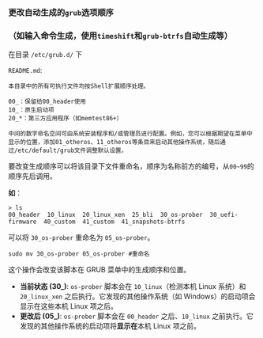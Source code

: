 ### 更改自动生成的`grub`选项顺序

### （如输入命令生成，使用`timeshift`和`grub-btrfs`自动生成等）

在目录 `/etc/grub.d/` 下

`README.md`:

```shell
本目录中的所有可执行文件均按Shell扩展顺序处理。

00_：保留给00_header使用
10_：原生启动项
20_*：第三方应用程序（如memtest86+）

中间的数字命名空间可由系统安装程序和/或管理员进行配置。例如，您可以根据期望在菜单中显示的位置，添加01_otheros、11_otheros等条目来启动其他操作系统，随后通过/etc/default/grub文件调整默认设置。
```

要改变生成顺序可以将该目录下文件重命名，顺序为名称前方的编号，从`00~99`的顺序先后调用。

**如**：

```shell
> ls
00_header  10_linux  20_linux_xen  25_bli  30_os-prober  30_uefi-firmware  40_custom  41_custom  41_snapshots-btrfs 
```

可以将 `30_os-prober` 重命名为 `05_os-prober`。

```shell
sudo mv 30_os-prober 05_os-prober #重命名
```

 这个操作会改变该脚本在 GRUB 菜单中的生成顺序和位置。

- **当前状态 (30_)**: `os-prober` 脚本会在 `10_linux`（检测本机 Linux 系统）和 `20_linux_xen` 之后执行。它发现的其他操作系统（如 Windows）的启动项会显示在这些本机 Linux 项之后。
- **更改后 (05_)**: `os-prober` 脚本会在 `00_header` 之后、`10_linux` 之前执行。它发现的其他操作系统的启动项将**显示在**本机 Linux 项之前。